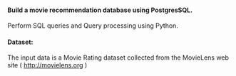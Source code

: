#### Build a movie recommendation database using PostgresSQL.
Perform SQL queries and Query processing using Python.

#### Dataset:
The input data is a Movie Rating dataset collected from the MovieLens web site
( http://movielens.org )

<!--- 
Assignment 3-5
Parallel sort and Parallel Join


more sql projects
https://hackr.io/blog/best-sql-projects
do daily


PyCharm
Java virtual machine


--->
